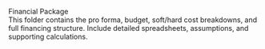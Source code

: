 Financial Package  
This folder contains the pro forma, budget, soft/hard cost breakdowns, and full financing structure. Include detailed spreadsheets, assumptions, and supporting calculations.
